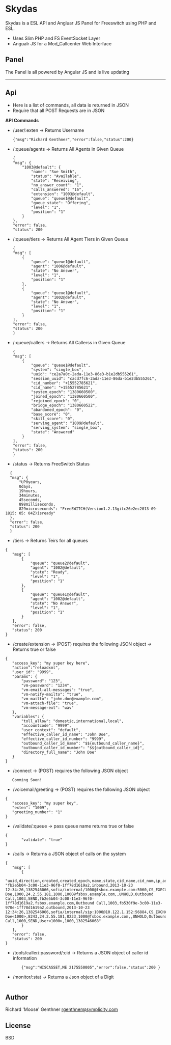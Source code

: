 Skydas
=========

Skydas is a ESL API and Angluar JS Panel for Freeswitch using PHP and ESL.
    
  - Uses Slim PHP and FS EventSocket Layer
  - Angualr JS for a Mod_Callcenter Web Interface
  
Panel
----
The Panel is all powered by Angular JS and is live updating

____

Api
----
  - Here is a list of commands, all data is returned in JSON
  - Require that all POST Requests are in JSON
  
**API Commands**

 * /user/:exten -> Returns Username
    ```
    {"msg":"Richard Genthner","error":false,"status":200}
    ```
 * /:queue/agents -> Returns All Agents in Given Queue
    ```
    {
    "msg": {
        "1003@default": {
            "name": "Sue Smith",
            "status": "Available",
            "state": "Receiving",
            "no_answer_count": "1",
            "calls_answered": "16",
            "extension": "1003@default",
            "queue": "queue1@default",
            "queue_state": "Offering",
            "level": "1",
            "position": "1"
        }
    },
    "error": false,
    "status": 200
    ```
 * /:queue/tiers -> Returns All Agent Tiers in Given Queue
    ```
    {
    "msg": [
        {
            "queue": "queue1@default",
            "agent": "1006@default",
            "state": "No Answer",
            "level": "1",
            "position": "1"
        },
        {
            "queue": "queue1@default",
            "agent": "1002@default",
            "state": "No Answer",
            "level": "1",
            "position": "1"
        }
    ],
    "error": false,
    "status": 200
    }
    ```
 * /:queue/callers -> Returns All Callerss in Given Queue
    ```
    {
    "msg": [
        {
            "queue": "queue1@default",
            "system": "single_box",
            "uuid": "ce2a7a0c-2ada-11e3-86e3-b1e2db555261",
            "session_uuid": "cacd7fc6-2ada-11e3-86da-b1e2db555261",
            "cid_number": "+15552785621",
            "cid_name": "+15552785621",
            "system_epoch": "1380660500",
            "joined_epoch": "1380660500",
            "rejoined_epoch": "0",
            "bridge_epoch": "1380660522",
            "abandoned_epoch": "0",
            "base_score": "0",
            "skill_score": "0",
            "serving_agent": "1009@default",
            "serving_system": "single_box",
            "state": "Answered"
        }
    ],
    "error": false,
    "status": 200
    }
    ```
 * /status -> Returns FreeSwitch Status
  ```
    {
    "msg": {
        "UP0years,
        0days,
        19hours,
        34minutes,
        45seconds,
        898milliseconds,
        829microseconds": "FreeSWITCH(Version1.2.13gitc26e2ec2013-09-1815: 05: 04Z)isready"
    },
    "error": false,
    "status": 200
    }
```
 * /tiers -> Returns Teirs for all queues
 ```
{
    "msg": [
        {
            "queue": "queue2@default",
            "agent": "1002@default",
            "state": "Ready",
            "level": "1",
            "position": "1"
        },
        {
            "queue": "queue1@default",
            "agent": "1002@default",
            "state": "No Answer",
            "level": "1",
            "position": "1"
        }
    ],
    "error": false,
    "status": 200
}
```

 *  /create/extension -> (POST) requires the following JSON object -> Returns true or false
 ```
{
    "access_key": "my super key here",
    "action":"reloadxml",
    "user_id": "9999",
    "params": {
        "password": "123",
        "vm-password": "1234",
        "vm-email-all-messages": "true",
        "vm-notify-mailto": "true",
        "vm-mailto": "john.doe@example.com",
        "vm-attach-file": "true",
        "vm-message-ext": "wav"
    },
    "variables": {
        "toll_allow": "domestic,international,local",
        "accountcode": "9999",
        "user_context": "default",
        "effective_caller_id_name": "John Doe",
        "effective_caller_id_number": "9999",
        "outbound_caller_id_name": "$${outbound_caller_name}",
        "outbound_caller_id_number": "$${outbound_caller_id}",
        "directory_full_name": "John Doe"
    }
}
```

 * /connect -> (POST) requires the following JSON object
 ```
    Comming Soon!
 ```

 * /voicemail/greeting -> (POST) requires the following JSON object
 ```
{
    "access_key": "my super key",
    "exten": "1009",
    "greeting_number": "1"
} 
```

 * /validate/:queue -> pass queue name returns true or false
 ```
{
        "validate": "true"
}
```

 * /calls -> Returns a JSON object of calls on the system
 ```
{
    "msg": [
        {
            "uuid,direction,created,created_epoch,name,state,cid_name,cid_num,ip_addr,dest,presence_id,presence_data,callstate,callee_name,callee_num,callee_direction,call_uuid,hostname,sent_callee_name,sent_callee_num,b_uuid,b_direction,b_created,b_created_epoch,b_name,b_state,b_cid_name,b_cid_num,b_ip_addr,b_dest,b_presence_id,b_presence_data,b_callstate,b_callee_name,b_callee_num,b_callee_direction,b_sent_callee_name,b_sent_callee_num,call_created_epoch": "fb2e5b04-3c00-11e3-96f0-1ff78d1619a2,inbound,2013-10-23 12:34:26,1382546066,sofia/internal/1000@fsbox.example.com:5060,CS_EXECUTE,John Doe,1000,24.2.55.181,1000,1000@fsbox.example.com,,UNHOLD,Outbound Call,1003,SEND,fb2e5b04-3c00-11e3-96f0-1ff78d1619a2,fsbox.example.com,Outbound Call,1003,fb530f9e-3c00-11e3-970e-1ff78d1619a2,outbound,2013-10-23 12:34:26,1382546066,sofia/internal/sip:1000@10.122.1.152:56884,CS_EXCHANGE_MEDIA,John Doe<1000>,8243,24.2.55.181,8233,1000@fsbox.example.com,,UNHOLD,Outbound Call,1000,SEND,User<1000>,1000,1382546068"
        }
    ],
    "error": false,
    "status": 200
}
```

 * /tools/caller/:password/:cid -> Returns a JSON object of caller id information
 ```
        {"msg":"WISCASSET,ME 2175550005","error":false,"status":200 }
 ```

 * /monitor/:stat -> Returns a Json object of a Digit
 ```

 ```

Author
----
Richard 'Moose' Genthner <rgenthner@symplicity.com>

License
--------

BSD